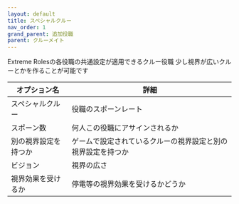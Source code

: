 ```yaml
---
layout: default
title: スペシャルクルー
nav_order: 1
grand_parent: 追加役職
parent: クルーメイト
---
```


Extreme Rolesの各役職の共通設定が適用できるクルー役職
少し視界が広いクルーとかを作ることが可能です

|  オプション名 |  詳細  |
| ---- | ---- |
|  スペシャルクルー  | 役職のスポーンレート |
|  スポーン数  | 何人この役職にアサインされるか |
|  別の視界設定を持つか  |  ゲームで設定されているクルーの視界設定と別の視界設定を持つか  |
|  ビジョン  |  視界の広さ  |
|  視界効果を受けるか  |  停電等の視界効果を受けるかどうか  |